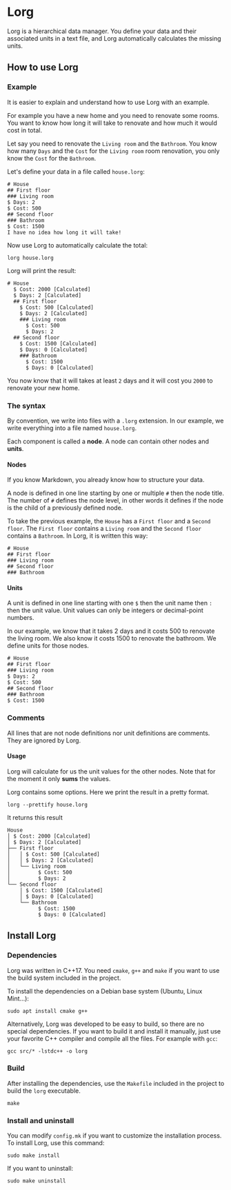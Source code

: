 # Lorg

Lorg is a hierarchical data manager. You define your data and their associated
units in a text file, and Lorg automatically calculates the missing units.

## How to use Lorg

### Example

It is easier to explain and understand how to use Lorg with an example.

For example you have a new home and you need to renovate some rooms. You want
to know how long it will take to renovate and how much it would cost in total.

Let say you need to renovate the `Living room` and the `Bathroom`. You know how
many `Days` and the `Cost` for the `Living room` room renovation, you only know
the `Cost` for the `Bathroom`.

Let's define your data in a file called `house.lorg`:

```lorg
# House
## First floor
### Living room
$ Days: 2
$ Cost: 500
## Second floor
### Bathroom
$ Cost: 1500
I have no idea how long it will take!
```

Now use Lorg to automatically calculate the total:

```
lorg house.lorg
```

Lorg will print the result:

```
# House
  $ Cost: 2000 [Calculated]
  $ Days: 2 [Calculated]
  ## First floor
    $ Cost: 500 [Calculated]
    $ Days: 2 [Calculated]
    ### Living room
      $ Cost: 500
      $ Days: 2
  ## Second floor
    $ Cost: 1500 [Calculated]
    $ Days: 0 [Calculated]
    ### Bathroom
      $ Cost: 1500
      $ Days: 0 [Calculated]
```

You now know that it will takes at least `2` days and it will cost you `2000`
to renovate your new home.

### The syntax

By convention, we write into files with a `.lorg` extension. In our example, we
write everything into a file named `house.lorg`.

Each component is called a **node**. A node can contain other nodes and
**units**.

#### Nodes

If you know Markdown, you already know how to structure your data.

A node is defined in one line starting by one or multiple `#` then the node
title. The number of `#` defines the node level, in other words it defines if
the node is the child of a previously defined node.

To take the previous example, the `House` has a `First floor` and a `Second
floor`. The `First floor` contains a `Living room` and the `Second floor`
contains a `Bathroom`. In Lorg, it is written this way:

```lorg
# House
## First floor
### Living room
## Second floor
### Bathroom
```

#### Units

A unit is defined in one line starting with one `$` then the unit name then `:`
then the unit value. Unit values can only be integers or decimal-point numbers.

In our example, we know that it takes 2 days and it costs 500 to renovate the
living room. We also know it costs 1500 to renovate the bathroom. We define
units for those nodes.

```lorg
# House
## First floor
### Living room
$ Days: 2
$ Cost: 500
## Second floor
### Bathroom
$ Cost: 1500
```

### Comments

All lines that are not node definitions nor unit definitions are comments. They
are ignored by Lorg.

#### Usage

Lorg will calculate for us the unit values for the other nodes. Note that for
the moment it only **sums** the values.

Lorg contains some options. Here we print the result in a pretty format.

```
lorg --prettify house.lorg
```

It returns this result

```
House
│ $ Cost: 2000 [Calculated]
│ $ Days: 2 [Calculated]
├── First floor
│   │ $ Cost: 500 [Calculated]
│   │ $ Days: 2 [Calculated]
│   └── Living room
│         $ Cost: 500
│         $ Days: 2
└── Second floor
    │ $ Cost: 1500 [Calculated]
    │ $ Days: 0 [Calculated]
    └── Bathroom
          $ Cost: 1500
          $ Days: 0 [Calculated]
```

## Install Lorg

### Dependencies

Lorg was written in C++17. You need `cmake`, `g++` and `make` if you want to
use the build system included in the project.

To install the dependencies on a Debian base system (Ubuntu, Linux Mint...):

```
sudo apt install cmake g++
```

Alternatively, Lorg was developed to be easy to build, so there are no special
dependencies. If you want to build it and install it manually, just use your
favorite C++ compiler and compile all the files. For example with `gcc`:

```
gcc src/* -lstdc++ -o lorg
```

### Build

After installing the dependencies, use the `Makefile` included in the project
to build the `lorg` executable.

```
make
```

### Install and uninstall

You can modify `config.mk` if you want to customize the installation process.
To install Lorg, use this command:

```
sudo make install
```

If you want to uninstall:

```
sudo make uninstall
```
